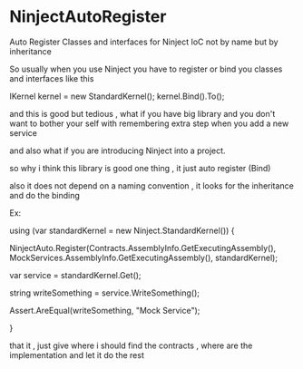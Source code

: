 NinjectAutoRegister
===================

Auto Register Classes and interfaces for Ninject IoC not by name but by inheritance 

So usually when you use Ninject you have to register or bind you classes and interfaces like this

IKernel kernel = new StandardKernel();
kernel.Bind<IWeapon>().To<Sword>();

and this is good but tedious , what if you have big library and you don't want to bother your self with 
remembering extra step when you add a new service

and also what if you are introducing Ninject into a project.

so why i think this library is good one thing , it just auto register (Bind)

also it does not depend on a naming convention , it looks for the inheritance and do the binding 

Ex:

using (var standardKernel = new Ninject.StandardKernel()) {
  
  NinjectAuto.Register(Contracts.AssemblyInfo.GetExecutingAssembly(), MockServices.AssemblyInfo.GetExecutingAssembly(), standardKernel);

  var service = standardKernel.Get<IService>();

  string writeSomething = service.WriteSomething();

  Assert.AreEqual(writeSomething, "Mock Service");
  
}

that it , just give where i should find the contracts , where are the implementation and let it do the rest
